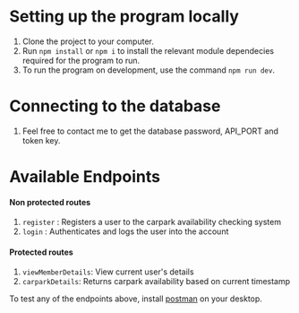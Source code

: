 # Setting up the program locally 
1. Clone the project to your computer. 
2. Run `npm install` or `npm i` to install the relevant module dependecies required for the program to run. 
3. To run the program on development, use the command `npm run dev`. 

# Connecting to the database
1. Feel free to contact me to get the database password, API_PORT and token key. 

# Available Endpoints 

#### Non protected routes
1. `register` : Registers a user to the carpark availability checking system 
2. `login` : Authenticates and logs the user into the account 

#### Protected routes 
1. `viewMemberDetails`: View current user's details 
2. `carparkDetails`: Returns carpark availability based on current timestamp

To test any of the endpoints above, install [postman](https://www.postman.com/downloads/) on your desktop. 
 

